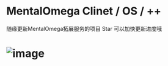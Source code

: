 # MentalOmega Clinet / OS / ++
随缘更新MentalOmega拓展服务的项目 Star 可以加快更新进度哦
# ![image](https://user-images.githubusercontent.com/111098427/189092409-e0f70c87-3baf-4013-8cfb-8376b3a63636.png)

